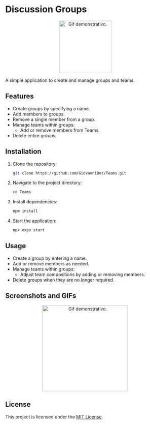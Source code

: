 # Discussion Groups
<p align="center">
  <img width="165" height="auto" src="https://github.com/user-attachments/assets/89170b5a-57d8-44a1-bca0-b7880dbbd37a" alt="Gif demonstrativo.">
</p> 

A simple application to create and manage groups and teams.

## Features

- Create groups by specifying a name.
- Add members to groups.
- Remove a single member from a group.
- Manage teams within groups:
  - Add or remove members from Teams.
- Delete entire groups.

## Installation

1. Clone the repository:
   ```bash
   git clone https://github.com/GiovanniBot/Teams.git
   ```

2. Navigate to the project directory:
   ```bash
   cd Teams
   ```

3. Install dependencies:
   ```bash
   npm install
   ```

4. Start the application:
   ```bash
   npx expo start
   ```

## Usage

- Create a group by entering a name.
- Add or remove members as needed.
- Manage teams within groups:
  - Adjust team compositions by adding or removing members.
- Delete groups when they are no longer required.

## Screenshots and GIFs

<p align="center">
  <img width="270" height="auto" src="https://github.com/user-attachments/assets/74cd7010-4159-41d1-abdf-33fac93e20c0" alt="Gif demonstrativo.">
</p> 

## License

This project is licensed under the [MIT License](LICENSE).
